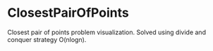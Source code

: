 # ClosestPairOfPoints
Closest pair of points problem visualization. Solved using divide and conquer strategy O(nlogn).
